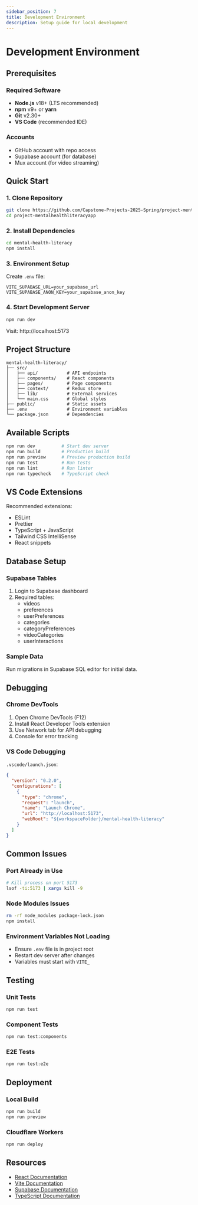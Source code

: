 ```yaml
---
sidebar_position: 7
title: Development Environment
description: Setup guide for local development
---
```


# Development Environment

## Prerequisites

### Required Software
- **Node.js** v18+ (LTS recommended)
- **npm** v9+ or **yarn**
- **Git** v2.30+
- **VS Code** (recommended IDE)

### Accounts
- GitHub account with repo access
- Supabase account (for database)
- Mux account (for video streaming)

## Quick Start

### 1. Clone Repository
```bash
git clone https://github.com/Capstone-Projects-2025-Spring/project-mentalhealthliteracyapp.git
cd project-mentalhealthliteracyapp
```

### 2. Install Dependencies
```bash
cd mental-health-literacy
npm install
```

### 3. Environment Setup
Create `.env` file:
```env
VITE_SUPABASE_URL=your_supabase_url
VITE_SUPABASE_ANON_KEY=your_supabase_anon_key
```

### 4. Start Development Server
```bash
npm run dev
```
Visit: http://localhost:5173

## Project Structure

```
mental-health-literacy/
├── src/
│   ├── api/           # API endpoints
│   ├── components/    # React components
│   ├── pages/         # Page components
│   ├── context/       # Redux store
│   ├── lib/           # External services
│   └── main.css       # Global styles
├── public/            # Static assets
├── .env               # Environment variables
└── package.json       # Dependencies
```

## Available Scripts

```bash
npm run dev          # Start dev server
npm run build        # Production build
npm run preview      # Preview production build
npm run test         # Run tests
npm run lint         # Run linter
npm run typecheck    # TypeScript check
```

## VS Code Extensions

Recommended extensions:
- ESLint
- Prettier
- TypeScript + JavaScript
- Tailwind CSS IntelliSense
- React snippets

## Database Setup

### Supabase Tables
1. Login to Supabase dashboard
2. Required tables:
   - videos
   - preferences
   - userPreferences
   - categories
   - categoryPreferences
   - videoCategories
   - userInteractions

### Sample Data
Run migrations in Supabase SQL editor for initial data.

## Debugging

### Chrome DevTools
1. Open Chrome DevTools (F12)
2. Install React Developer Tools extension
3. Use Network tab for API debugging
4. Console for error tracking

### VS Code Debugging
`.vscode/launch.json`:
```json
{
  "version": "0.2.0",
  "configurations": [
    {
      "type": "chrome",
      "request": "launch",
      "name": "Launch Chrome",
      "url": "http://localhost:5173",
      "webRoot": "${workspaceFolder}/mental-health-literacy"
    }
  ]
}
```

## Common Issues

### Port Already in Use
```bash
# Kill process on port 5173
lsof -ti:5173 | xargs kill -9
```

### Node Modules Issues
```bash
rm -rf node_modules package-lock.json
npm install
```

### Environment Variables Not Loading
- Ensure `.env` file is in project root
- Restart dev server after changes
- Variables must start with `VITE_`

## Testing

### Unit Tests
```bash
npm run test
```

### Component Tests
```bash
npm run test:components
```

### E2E Tests
```bash
npm run test:e2e
```

## Deployment

### Local Build
```bash
npm run build
npm run preview
```

### Cloudflare Workers
```bash
npm run deploy
```

## Resources

- [React Documentation](https://react.dev)
- [Vite Documentation](https://vitejs.dev)
- [Supabase Documentation](https://supabase.com/docs)
- [TypeScript Documentation](https://www.typescriptlang.org/docs)